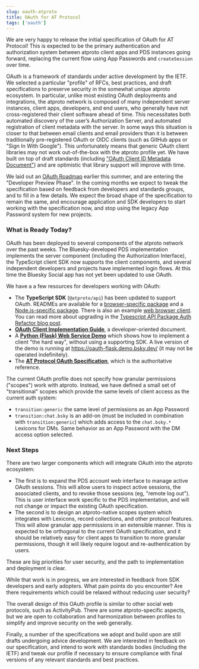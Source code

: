 ```yaml
---
slug: oauth-atproto
title: OAuth for AT Protocol
tags: ['oauth']
---
```


We are very happy to release the initial specification of OAuth for AT Protocol! This is expected to be the primary authentication and authorization system between atproto client apps and PDS instances going forward, replacing the current flow using App Passwords and `createSession` over time.

OAuth is a framework of standards under active development by the IETF. We selected a particular "profile" of RFCs, best practices, and draft specifications to preserve security in the somewhat unique atproto ecosystem. In particular, unlike most existing OAuth deployments and integrations, the atproto network is composed of many independent server instances, client apps, developers, and end users, who generally have not cross-registered their client software ahead of time. This necessitates both automated discovery of the user’s Authorization Server, and automated registration of client metadata with the server. In some ways this situation is closer to that between email clients and email providers than it is between traditionally pre-registered OAuth or OIDC clients (such as GitHub apps or "Sign In With Google"). This unfortunately means that generic OAuth client libraries may not work out-of-the-box with the atproto profile yet. We have built on top of draft standards (including ["OAuth Client ID Metadata Document"](https://datatracker.ietf.org/doc/draft-parecki-oauth-client-id-metadata-document/)) and are optimistic that library support will improve with time.

We laid out an [OAuth Roadmap](https://github.com/bluesky-social/atproto/discussions/2656) earlier this summer, and are entering the "Developer Preview Phase". In the coming months we expect to tweak the specification based on feedback from developers and standards groups, and to fill in a few details. We expect the broad shape of the specification to remain the same, and encourage application and SDK developers to start working with the specification now, and stop using the legacy App Password system for new projects.

### What is Ready Today?

OAuth has been deployed to several components of the atproto network over the past weeks. The Bluesky-developed PDS implementation implements the server component (including the Authorization Interface), the TypeScript client SDK now supports the client components, and several independent developers and projects have implemented login flows. At this time the Bluesky Social app has not yet been updated to use OAuth.

We have a a few resources for developers working with OAuth:

- The **TypeScript SDK** (`@atproto/api`) has been updated to support OAuth. READMEs are available for a [browser-specific package](https://github.com/bluesky-social/atproto/tree/main/packages/oauth/oauth-client-node) and a [Node.js-specific package](https://github.com/bluesky-social/atproto/tree/main/packages/oauth/oauth-client-node). There is also an example [web browser client](https://github.com/bluesky-social/atproto/tree/main/packages/oauth/oauth-client-node). You can read more about upgrading in the [Typescript API Package Auth Refactor blog post](https://docs.bsky.app/blog/ts-api-refactor).
- [**OAuth Client Implementation Guide**](https://docs.bsky.app/docs/advanced-guides/oauth-client), a developer-oriented document.
- A [**Python (Flask) Web Service Demo**](https://github.com/bluesky-social/cookbook/blob/main/python-oauth-web-app/README.md) which shows how to implement a client "the hard way", without using a supporting SDK. A live version of the demo is running at <https://oauth-flask.demo.bsky.dev/> (it may not be operated indefinitely).
- The [**AT Protocol OAuth Specification**](https://atproto.com/specs/auth), which is the authoritative reference.

The current OAuth profile does not specify how granular permissions ("scopes") work with atproto. Instead, we have defined a small set of "transitional" scopes which provide the same levels of client access as the current auth system:

- `transition:generic` the same level of permissions as an App Password
- `transition:chat.bsky` is an add-on (must be included in combination with `transition:generic`) which adds access to the `chat.bsky.*` Lexicons for DMs. Same behavior as an App Password with the DM access option selected.

### Next Steps

There are two larger components which will integrate OAuth into the atproto ecosystem:

- The first is to expand the PDS account web interface to manage active OAuth sessions. This will allow users to inspect active sessions, the associated clients, and to revoke those sessions (eg, "remote log out"). This is user interface work specific to the PDS implementation, and will not change or impact the existing OAuth specification.
- The second is to design an atproto-native scopes system which integrates with Lexicons, record collections, and other protocol features. This will allow granular app permissions in an extensible manner. This is expected to be orthogonal to the current OAuth specification, and it should be relatively easy for client apps to transition to more granular permissions, though it will likely require logout and re-authentication by users.

These are big priorities for user security, and the path to implementation and deployment is clear.

While that work is in progress, we are interested in feedback from SDK developers and early adopters. What pain points do you encounter? Are there requirements which could be relaxed without reducing user security?

The overall design of this OAuth profile is similar to other social web protocols, such as ActivityPub. There are some atproto-specific aspects, but we are open to collaboration and harmonization between profiles to simplify and improve security on the web generally.

Finally, a number of the specifications we adopt and build upon are still drafts undergoing advice development. We are interested in feedback on our specification, and intend to work with standards bodies (including the IETF) and tweak our profile if necessary to ensure compliance with final versions of any relevant standards and best practices.
